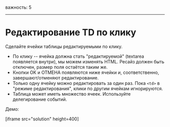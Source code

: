 важность: 5

---

# Редактирование TD по клику

Сделайте ячейки таблицы редактируемыми по клику.

- По клику -- ячейка должна стать "редактируемой" (textarea появляется внутри), мы можем изменять HTML. Ресайз должен быть отключен, размер поля остаётся таким же.
- Кнопки OK и ОТМЕНА появляются ниже ячейки и, соответственно, завершают/отменяют редактирование.
- Только одну ячейку можно редактировать за один раз. Пока `<td>` в "режиме редактирования", клики по другим ячейкам игнорируются.
- Таблица может иметь множество ячеек. Используйте делегирование событий.

Демо:

[iframe src="solution" height=400]
